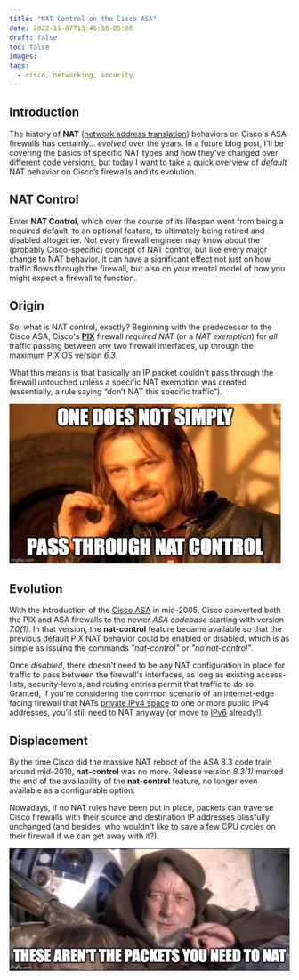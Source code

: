 ```yaml
---
title: "NAT Control on the Cisco ASA"
date: 2022-11-07T13:46:18-05:00
draft: false
toc: false
images:
tags:
  - cisco, networking, security
---
```



## Introduction

The history of **NAT** ([network address translation](https://en.wikipedia.org/wiki/Network_address_translation)) behaviors on Cisco's ASA firewalls has certainly... *evolved* over the years. In a future blog post, I'll be covering the basics of specific NAT types and how they've changed over different code versions, but today I want to take a quick overview of *default* NAT behavior on Cisco’s firewalls and its evolution.

## NAT Control

Enter **NAT Control**, which over the course of its lifespan went from being a required default, to an optional feature, to ultimately being retired and disabled altogether. Not every firewall engineer may know about the (probably Cisco-specific) concept of NAT control, but like every major change to NAT behavior, it can have a significant effect not just on how traffic flows through the firewall, but also on your mental model of how you might expect a firewall to function.

## Origin

So, what is NAT control, exactly? Beginning with the predecessor to the Cisco ASA, Cisco's **[PIX](https://en.wikipedia.org/wiki/Cisco_PIX)** firewall *required NAT* (or a *NAT exemption*) for *all* traffic passing between any two firewall interfaces, up through the maximum PIX OS version *6.3*.

What this means is that basically an IP packet couldn't pass through the firewall untouched unless a specific NAT exemption was created (essentially, a rule saying “don’t NAT this specific traffic”).

![One Does Not Simply Pass Through NAT Control](images/01.jpg)

## Evolution

With the introduction of the [Cisco ASA](https://en.wikipedia.org/wiki/Cisco_ASA) in mid-2005, Cisco converted both the PIX and ASA firewalls to the newer *ASA codebase* starting with version *7.0(1)*. In that version, the **nat-control** feature became available so that the previous default PIX NAT behavior could be enabled or disabled, which is as simple as issuing the commands *"nat-control"* or *"no nat-control"*.

Once *disabled*, there doesn't need to be any NAT configuration in place for traffic to pass between the firewall's interfaces, as long as existing access-lists, security-levels, and routing entries permit that traffic to do so. Granted, if you're considering the common scenario of an internet-edge facing firewall that NATs [private IPv4 space](https://en.wikipedia.org/wiki/Private_network) to one or more public IPv4 addresses, you'll still need to NAT anyway (or move to [IPv6](https://en.wikipedia.org/wiki/IPv6) already!).

## Displacement

By the time Cisco did the massive NAT reboot of the ASA 8.3 code train around mid-2010, **nat-control** was no more. Release version *8.3(1)* marked the end of the availability of the **nat-control** feature, no longer even available as a configurable option.

Nowadays, if no NAT rules have been put in place, packets can traverse Cisco firewalls with their source and destination IP addresses blissfully unchanged (and besides, who wouldn't like to save a few CPU cycles on their firewall if we can get away with it?).

![These Aren't the Packets You Need to NAT](images/02.jpg)
